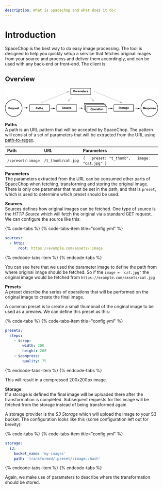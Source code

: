 ```yaml
---
description: What is SpaceChop and what does it do?
---
```


# Introduction

SpaceChop is the best way to do easy image processing. The tool is designed to help you quickly setup a service that fetches original images from your source and process and deliver them accordingly, and can be used with any back-end or front-end. The client is:

## Overview

![](.gitbook/assets/sc-overview%20%282%29.png)

**Paths**  
A path is an URL pattern that will be accepted by SpaceChop. The pattern will consist of a set of parameters that will be extracted from the URL using [path-to-regex](https://github.com/pillarjs/path-to-regexp).

| Path | URL | Parameters |
| :--- | :--- | :--- |
| `/:preset/:image` | `/t_thumb/cat.jpg` | `{   preset: "t_thumb",   image: "cat.jpg" }` |

**Parameters**  
The parameters extracted from the URL can be consumed other parts of SpaceChop when fetching, transforming and storing the original image. There is only one parameter that must be set in the path, and that is `preset`, which is used to determine which preset should be used.

**Sources**  
Sources defines how original images can be fetched. One type of source is the _HTTP Source_ which will fetch the original via a standard GET request. We can configure the source like this:

{% code-tabs %}
{% code-tabs-item title="config.yml" %}
```yaml
sources:
  - http:
      root: https://example.com/assets/:image
```
{% endcode-tabs-item %}
{% endcode-tabs %}

You can see here that we used the parameter image to define the path from where original image should be fetched. So if the `image = 'cat.jpg'` the original image would be fetched from `https://example.com/assets/cat.jpg`

**Presets**  
A preset describe the series of operations that will be performed on the original image to create the final image.

A common preset is to create a small thumbnail of the original image to be used as a preview. We can define this preset as this:

{% code-tabs %}
{% code-tabs-item title="config.yml" %}
```yaml
presets:
  steps:
    - $crop:
        width: 200
        height: 200
    - $compress:
        quality: 75
```
{% endcode-tabs-item %}
{% endcode-tabs %}

This will result in a compressed 200x200px image.

**Storage**  
If a storage is defined the final image will be uploaded there after the transformation is completed. Subsequent requests for this image will be fetched from the storage instead of being transformed again.

A storage provider is the _S3 Storage_ which will upload the image to your S3 bucket. The configuration looks like this \(some configuration left out for brevity\):

{% code-tabs %}
{% code-tabs-item title="config.yml" %}
```yaml
storage:
  s3:
    bucket_name: 'my-images'
    path: 'transformed/:preset/:image.:hash'
```
{% endcode-tabs-item %}
{% endcode-tabs %}

Again, we make use of parameters to describe where the transformation should be stored.

